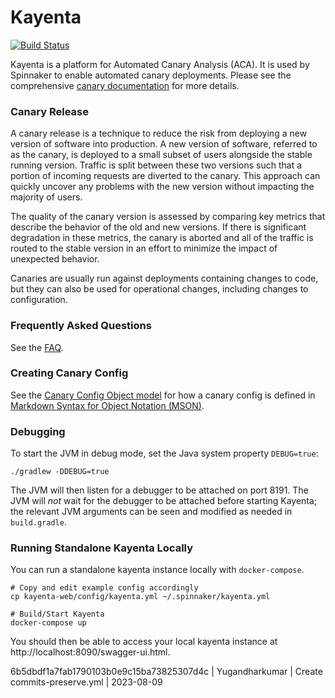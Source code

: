 Kayenta
====
[![Build Status](https://travis-ci.org/spinnaker/kayenta.svg?branch=master)](https://travis-ci.org/spinnaker/kayenta)

Kayenta is a platform for Automated Canary Analysis (ACA). It is used by Spinnaker to enable automated canary deployments. Please see the comprehensive [canary documentation](https://www.spinnaker.io/guides/user/canary/stage/) for more details.

### Canary Release
A canary release is a technique to reduce the risk from deploying a new version of software into production. A new version of software, referred to as the canary, is deployed to a small subset of users alongside the stable running version. Traffic is split between these two versions such that a portion of incoming requests are diverted to the canary. This approach can quickly uncover any problems with the new version without impacting the majority of users.

The quality of the canary version is assessed by comparing key metrics that describe the behavior of the old and new versions. If there is significant degradation in these metrics, the canary is aborted and all of the traffic is routed to the stable version in an effort to minimize the impact of unexpected behavior.

Canaries are usually run against deployments containing changes to code, but they
can also be used for operational changes, including changes to configuration.

### Frequently Asked Questions
See the [FAQ](docs/faq.md).

### Creating Canary Config
See the [Canary Config Object model](docs/canary-config.md) for how a canary config is defined in [Markdown Syntax for Object Notation (MSON)](https://github.com/apiaryio/mson).

### Debugging

To start the JVM in debug mode, set the Java system property `DEBUG=true`:
```
./gradlew -DDEBUG=true
```

The JVM will then listen for a debugger to be attached on port 8191.  The JVM will _not_ wait for the debugger
to be attached before starting Kayenta; the relevant JVM arguments can be seen and modified as needed in `build.gradle`.

### Running Standalone Kayenta Locally

You can run a standalone kayenta instance locally with `docker-compose`.

```
# Copy and edit example config accordingly
cp kayenta-web/config/kayenta.yml ~/.spinnaker/kayenta.yml

# Build/Start Kayenta
docker-compose up
```

You should then be able to access your local kayenta instance at http://localhost:8090/swagger-ui.html.



6b5dbdf1a7fab1790103b0e9c15ba73825307d4c | Yugandharkumar | Create commits-preserve.yml | 2023-08-09 